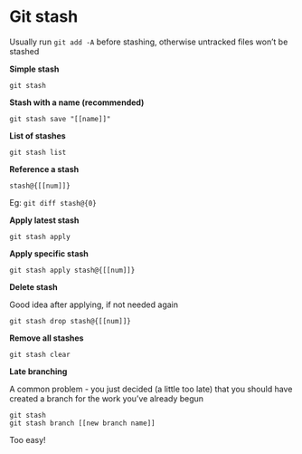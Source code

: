 Git stash
=========

Usually run `git add -A` before stashing, otherwise untracked files won’t be stashed

**Simple stash**

```
git stash
```

**Stash with a name (recommended)**

```
git stash save "[[name]]"
```

**List of stashes**

```
git stash list
```

**Reference a stash**

```
stash@{[[num]]}
```

Eg: `git diff stash@{0}`

**Apply latest stash**

```
git stash apply
```

**Apply specific stash**

```
git stash apply stash@{[[num]]}
```

**Delete stash**

Good idea after applying, if not needed again

```
git stash drop stash@{[[num]]}
```

**Remove all stashes**

```
git stash clear
```

**Late branching**

A common problem - you just decided (a little too late) that you should have created a branch for the work you’ve already begun

```
git stash
git stash branch [[new branch name]]
```

Too easy!
